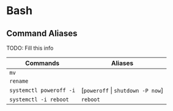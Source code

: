 # Bash

## Command Aliases

TODO: Fill this info

| Commands                | Aliases                           |
| ----------------------- | --------------------------------- |
| `mv`                    |                                   |
| `rename`                |                                   |
| `systemctl poweroff -i` | [`poweroff` \| `shutdown -P now`] |
| `systemctl -i reboot`   | `reboot`                          |

